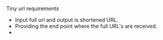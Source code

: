 Tiny url requirements
* Input full url and output is shortened URL.
* Providing the end point where the full URL's are received.
* 
